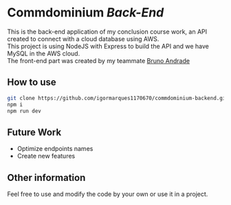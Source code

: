 # Commdominium _Back-End_

This is the back-end application of my conclusion course work, an API created to connect with a cloud database using AWS.
<br>
This project is using NodeJS with Express to build the API and we have MySQL in the AWS cloud.
<br>
The front-end part was created by my teammate [Bruno Andrade](https://github.com/brunomsa)

## How to use

```sh
git clone https://github.com/igormarques1170670/commdominium-backend.git
npm i
npm run dev
```

## Future Work

- Optimize endpoints names
- Create new features

## Other information

Feel free to use and modify the code by your own or use it in a project.
